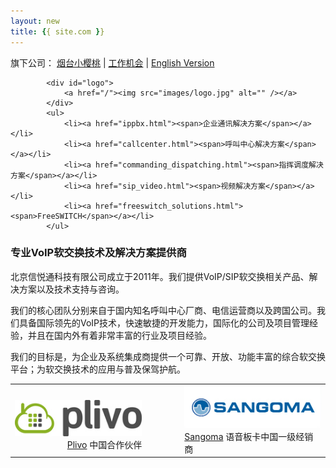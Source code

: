 ```yaml
---
layout: new
title: {{ site.com }}
---
```


<div id="header">
			<div id="lang">
				旗下公司：
				<a href="http://x-y-t.cn">烟台小樱桃</a> |
				<a href="/jobs.html">工作机会</a> |
				<a href="/index_en.html">English Version</a>
			</div>
	
			<div id="logo">
				<a href="/"><img src="images/logo.jpg" alt="" /></a>
			</div>
			<ul>
				<li><a href="ippbx.html"><span>企业通讯解决方案</span></a></li>
				<li><a href="callcenter.html"><span>呼叫中心解决方案</span></a></li>
				<li><a href="commanding_dispatching.html"><span>指挥调度解决方案</span></a></li>
				<li><a href="sip_video.html"><span>视频解决方案</span></a></li>
				<li><a href="freeswitch_solutions.html"><span>FreeSWITCH</span></a></li>
			</ul>
</div>
<div id="body">
	<div class="header">
		<div>
			<div>
				<h3>
					专业VoIP软交换技术及解决方案提供商 
				</h3>	
				<p>北京信悦通科技有限公司成立于2011年。我们提供VoIP/SIP软交换相关产品、解决方案以及技术支持与咨询。</p>
				<p>我们的核心团队分别来自于国内知名呼叫中心厂商、电信运营商以及跨国公司。我们具备国际领先的VoIP技术，快速敏捷的开发能力，国际化的公司及项目管理经验，并且在国内外有着非常丰富的行业及项目经验。</p>
				<p>我们的目标是，为企业及系统集成商提供一个可靠、开放、功能丰富的综合软交换平台；为软交换技术的应用与普及保驾护航。</p>		
			</div>
		</div>
	</div>
	<div class="body">
		<div class="article" style="text-align:center">
			<table width="100%" style="text-align:center;">
				<tr>
					<td align="right"><br><img src="images/plivo_logo.jpg" alt="Plivo" />
						<br><a href="http://plivo.com/" target="_blank">Plivo</a> 中国合作伙伴
					</td>
					<td width="40px"></td>
					<td align="left"><img src="images/sangoma.png" alt="Sangoma" />
						<br><a href="http://sangoma.com/" target="_blank">Sangoma</a> 语音板卡中国一级经销商
					</td>
				</tr>
			</table>
		</div>
	</div>
</div>
